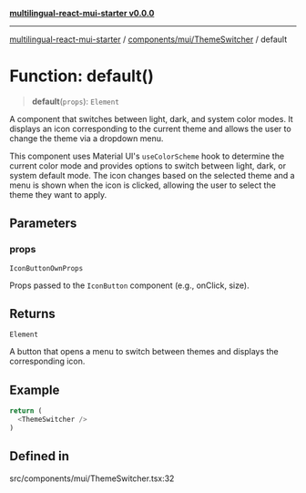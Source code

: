 [**multilingual-react-mui-starter v0.0.0**](../../../../README.md)

***

[multilingual-react-mui-starter](../../../../modules.md) / [components/mui/ThemeSwitcher](../README.md) / default

# Function: default()

> **default**(`props`): `Element`

A component that switches between light, dark, and system color modes.
It displays an icon corresponding to the current theme and allows the user
to change the theme via a dropdown menu.

This component uses Material UI's `useColorScheme` hook to determine the
current color mode and provides options to switch between light, dark, or system default mode.
The icon changes based on the selected theme and a menu is shown when the icon is clicked,
allowing the user to select the theme they want to apply.

## Parameters

### props

`IconButtonOwnProps`

Props passed to the `IconButton` component (e.g., onClick, size).

## Returns

`Element`

A button that opens a menu to switch between themes and displays the corresponding icon.

## Example

```ts
return (
  <ThemeSwitcher />
)
```

## Defined in

src/components/mui/ThemeSwitcher.tsx:32
